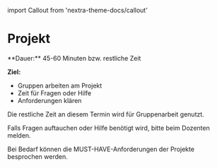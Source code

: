 import Callout from 'nextra-theme-docs/callout'

# Projekt

<Callout>
  **Dauer:** 45-60 Minuten bzw. restliche Zeit

  **Ziel:** 
  - Gruppen arbeiten am Projekt
  - Zeit für Fragen oder Hilfe
  - Anforderungen klären
</Callout>

Die restliche Zeit an diesem Termin wird für Gruppenarbeit genutzt. 

Falls Fragen auftauchen oder Hilfe benötigt wird, bitte beim Dozenten melden. 

Bei Bedarf können die MUST-HAVE-Anforderungen
der Projekte besprochen werden.
